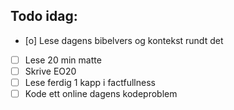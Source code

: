 ## Todo idag:

- [o] Lese dagens bibelvers og kontekst rundt det
- [ ] Lese 20 min matte
- [ ] Skrive EO20
- [ ] Lese ferdig 1 kapp i factfullness
- [ ] Kode ett online dagens kodeproblem
